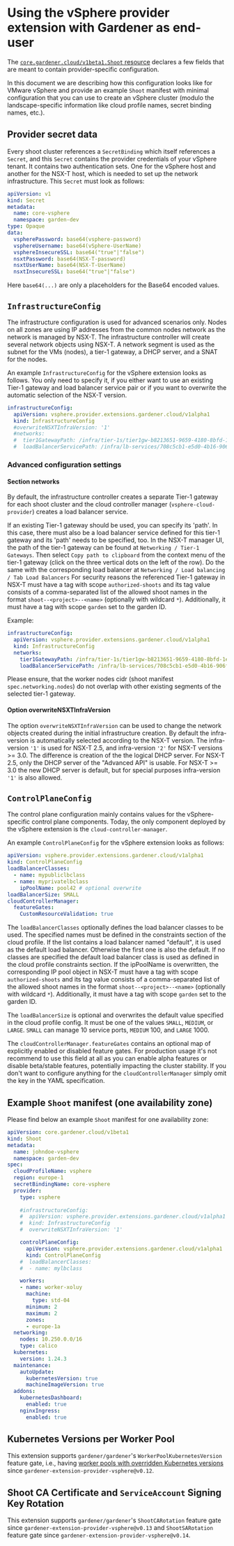# Using the vSphere provider extension with Gardener as end-user

The [`core.gardener.cloud/v1beta1.Shoot` resource](https://github.com/gardener/gardener/blob/master/example/90-shoot.yaml) declares a few fields that are meant to contain provider-specific configuration.

In this document we are describing how this configuration looks like for VMware vSphere and provide an example `Shoot` manifest with minimal configuration that you can use to create an vSphere cluster (modulo the landscape-specific information like cloud profile names, secret binding names, etc.).

## Provider secret data

Every shoot cluster references a `SecretBinding` which itself references a `Secret`, and this `Secret` contains the provider credentials of your vSphere tenant.
It contains two authentication sets. One for the vSphere host and another for the NSX-T host, which is needed to set up the network infrastructure.
This `Secret` must look as follows:

```yaml
apiVersion: v1
kind: Secret
metadata:
  name: core-vsphere
  namespace: garden-dev
type: Opaque
data:
  vspherePassword: base64(vsphere-password)
  vsphereUsername: base64(vSphere-UserName)
  vsphereInsecureSSL: base64("true"|"false")
  nsxtPassword: base64(NSX-T-password)
  nsxtUserName: base64(NSX-T-UserName)
  nsxtInsecureSSL: base64("true"|"false")
```

Here `base64(...)` are only a placeholders for the Base64 encoded values.

## `InfrastructureConfig`

The infrastructure configuration is used for advanced scenarios only.
Nodes on all zones are using IP addresses from the common nodes network as the network is managed by NSX-T.
The infrastructure controller will create several network objects using NSX-T. A network segment is used as the subnet
for the VMs (nodes), a tier-1 gateway, a DHCP server, and a SNAT for the nodes.

An example `InfrastructureConfig` for the vSphere extension looks as follows.
You only need to specify it, if you either want to use an existing Tier-1 gateway and load balancer service pair
or if you want to overwrite the automatic selection of the NSX-T version.

```yaml
infrastructureConfig:
  apiVersion: vsphere.provider.extensions.gardener.cloud/v1alpha1
  kind: InfrastructureConfig
  #overwriteNSXTInfraVersion: '1'
  #networks:
  #  tier1GatewayPath: /infra/tier-1s/tier1gw-b8213651-9659-4180-8bfd-1e16228e8dcb
  #  loadBalancerServicePath: /infra/lb-services/708c5cb1-e5d0-4b16-906f-ec7177a1485d
```

### Advanced configuration settings

#### Section networks

By default, the infrastructure controller creates a separate Tier-1 gateway for each shoot cluster
and the cloud controller manager (`vsphere-cloud-provider`) creates a load balancer service.

If an existing Tier-1 gateway should be used, you can specify its 'path'. In this case, there
must also be a load balancer service defined for this tier-1 gateway and its 'path' needs to be specified, too.
In the NSX-T manager UI, the path of the tier-1 gateway can be found at `Networking / Tier-1 Gateways`.
Then select `Copy path to clipboard` from the context menu of the tier-1 gateway 
(click on the three vertical dots on the left of the row). Do the same with the 
corresponding load balancer at `Networking / Load balancing / Tab Load Balancers`
For security reasons the referenced Tier-1 gateway in NSX-T must have a tag with scope `authorized-shoots` and its
tag value consists of a comma-separated list of the allowed shoot names in the format `shoot--<project>--<name>`
(optionally with wildcard `*`). Additionally, it must have a tag with scope `garden` set to the garden ID.

Example:

```yaml
infrastructureConfig:
  apiVersion: vsphere.provider.extensions.gardener.cloud/v1alpha1
  kind: InfrastructureConfig
  networks:
    tier1GatewayPath: /infra/tier-1s/tier1gw-b8213651-9659-4180-8bfd-1e16228e8dcb
    loadBalancerServicePath: /infra/lb-services/708c5cb1-e5d0-4b16-906f-ec7177a1485d
```

Please ensure, that the worker nodes cidr (shoot manifest `spec.networking.nodes`) do not overlap with
other existing segments of the selected tier-1 gateway.

#### Option overwriteNSXTInfraVersion
The option `overwriteNSXTInfraVersion` can be used to change the network objects created during the initial infrastructure creation. 
By default the infra-version is automatically selected according to the NSX-T version. The infra-version `'1'` is used 
for NSX-T 2.5, and infra-version `'2'` for NSX-T versions >= 3.0. The difference is creation of the the logical DHCP server.
For NSX-T 2.5, only the DHCP server of the "Advanced API" is usable. For NSX-T >= 3.0 the new DHCP server is default, 
but for special purposes infra-version `'1'` is also allowed.

## `ControlPlaneConfig`

The control plane configuration mainly contains values for the vSphere-specific control plane components.
Today, the only component deployed by the vSphere extension is the `cloud-controller-manager`.

An example `ControlPlaneConfig` for the vSphere extension looks as follows:

```yaml
apiVersion: vsphere.provider.extensions.gardener.cloud/v1alpha1
kind: ControlPlaneConfig
loadBalancerClasses:
  - name: mypubliclbclass
  - name: myprivatelbclass
    ipPoolName: pool42 # optional overwrite
loadBalancerSize: SMALL
cloudControllerManager:
  featureGates:
    CustomResourceValidation: true
```

The `loadBalancerClasses` optionally defines the load balancer classes to be used.
The specified names must be defined in the constraints section of the cloud profile.
If the list contains a load balancer named "default", it is used as the default load balancer.
Otherwise the first one is also the default.
If no classes are specified the default load balancer class is used as defined in the cloud profile constraints section.
If the ipPoolName is overwritten, the corresponding IP pool object in NSX-T must have a tag with scope `authorized-shoots` and its
tag value consists of a comma-separated list of the allowed shoot names in the format `shoot--<project>--<name>` 
(optionally with wildcard `*`). Additionally, it must have a tag with scope `garden` set to the garden ID.

The `loadBalancerSize` is optional and overwrites the default value specified in the cloud profile config.
It must be one of the values `SMALL`, `MEDIUM`, or `LARGE`. `SMALL` can manage 10 service ports,
`MEDIUM` 100, and `LARGE` 1000. 

The `cloudControllerManager.featureGates` contains an optional map of explicitly enabled or disabled feature gates.
For production usage it's not recommend to use this field at all as you can enable alpha features or disable beta/stable features, potentially impacting the cluster stability.
If you don't want to configure anything for the `cloudControllerManager` simply omit the key in the YAML specification.

## Example `Shoot` manifest (one availability zone)

Please find below an example `Shoot` manifest for one availability zone:

```yaml
apiVersion: core.gardener.cloud/v1beta1
kind: Shoot
metadata:
  name: johndoe-vsphere
  namespace: garden-dev
spec:
  cloudProfileName: vsphere
  region: europe-1
  secretBindingName: core-vsphere
  provider:
    type: vsphere
   
    #infrastructureConfig:
    #  apiVersion: vsphere.provider.extensions.gardener.cloud/v1alpha1
    #  kind: InfrastructureConfig
    #  overwriteNSXTInfraVersion: '1'

    controlPlaneConfig:
      apiVersion: vsphere.provider.extensions.gardener.cloud/v1alpha1
      kind: ControlPlaneConfig
    #  loadBalancerClasses:
    #  - name: mylbclass

    workers:
    - name: worker-xoluy
      machine:
        type: std-04
      minimum: 2
      maximum: 2
      zones:
      - europe-1a
  networking:
    nodes: 10.250.0.0/16
    type: calico
  kubernetes:
    version: 1.24.3
  maintenance:
    autoUpdate:
      kubernetesVersion: true
      machineImageVersion: true
  addons:
    kubernetesDashboard:
      enabled: true
    nginxIngress:
      enabled: true
```

## Kubernetes Versions per Worker Pool

This extension supports `gardener/gardener`'s `WorkerPoolKubernetesVersion` feature gate, i.e., having [worker pools with overridden Kubernetes versions](https://github.com/gardener/gardener/blob/8a9c88866ec5fce59b5acf57d4227eeeb73669d7/example/90-shoot.yaml#L69-L70) since `gardener-extension-provider-vsphere@v0.12`.

## Shoot CA Certificate and `ServiceAccount` Signing Key Rotation

This extension supports `gardener/gardener`'s `ShootCARotation` feature gate since `gardener-extension-provider-vsphere@v0.13` and `ShootSARotation` feature gate since `gardener-extension-provider-vsphere@v0.14`.

